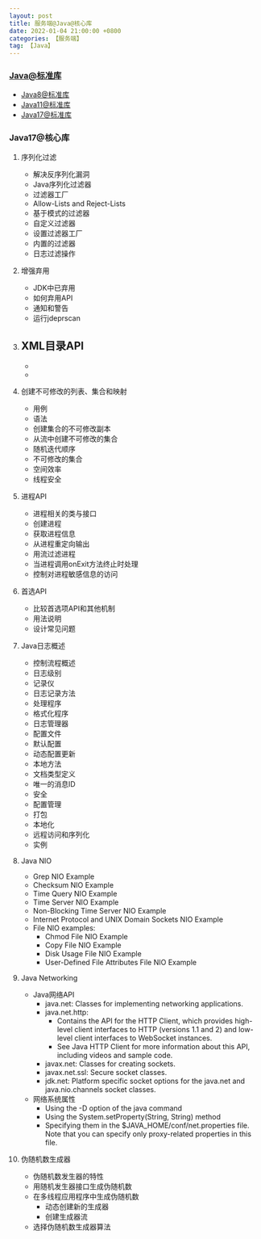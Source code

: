 ```yaml
---
layout: post
title: 服务端@Java@核心库
date: 2022-01-04 21:00:00 +0800
categories: 【服务端】
tag: 【Java】
---
```


### [Java@标准库](https://docs.oracle.com/en/java/javase/index.html)
- [Java8@标准库](https://docs.oracle.com/javase/8/)
- [Java11@标准库](https://docs.oracle.com/en/java/javase/11/core/java-core-libraries1.html)
- [Java17@标准库](https://docs.oracle.com/en/java/javase/17/core/java-core-libraries1.html)

### Java17@核心库

1. 序列化过滤
	- 解决反序列化漏洞
	- Java序列化过滤器
	- 过滤器工厂
	- Allow-Lists and Reject-Lists
	- 基于模式的过滤器
	- 自定义过滤器
	- 设置过滤器工厂
	- 内置的过滤器
	- 日志过滤操作
2. 增强弃用
	- JDK中已弃用
	- 如何弃用API
	- 通知和警告
	- 运行jdeprscan
3. XML目录API
	-
	- 
	- 

4. 创建不可修改的列表、集合和映射
	- 用例
	- 语法
	- 创建集合的不可修改副本
	- 从流中创建不可修改的集合
	- 随机迭代顺序
	- 不可修改的集合
	- 空间效率
	- 线程安全
5. 进程API
	- 进程相关的类与接口
	- 创建进程
	- 获取进程信息
	- 从进程重定向输出
	- 用流过滤进程
	- 当进程调用onExit方法终止时处理
	- 控制对进程敏感信息的访问
6. 首选API
	- 比较首选项API和其他机制
	- 用法说明
	- 设计常见问题

7. Java日志概述
	- 控制流程概述
	- 日志级别
	- 记录仪
	- 日志记录方法
	- 处理程序
	- 格式化程序
	- 日志管理器
	- 配置文件
	- 默认配置
	- 动态配置更新
	- 本地方法
	- 文档类型定义
	- 唯一的消息ID
	- 安全
	- 配置管理
	- 打包
	- 本地化
	- 远程访问和序列化
	- 实例
8. Java NIO
	- Grep NIO Example
	- Checksum NIO Example
	- Time Query NIO Example
	- Time Server NIO Example
	- Non-Blocking Time Server NIO Example
	- Internet Protocol and UNIX Domain Sockets NIO Example
	- File NIO examples:
		- Chmod File NIO Example
		- Copy File NIO Example
		- Disk Usage File NIO Example
		- User-Defined File Attributes File NIO Example

9. Java Networking
	- Java网络API
		- java.net: Classes for implementing networking applications.
		- java.net.http: 
			- Contains the API for the HTTP Client, which provides high-level client interfaces to HTTP (versions 1.1 and 2) and low-level client interfaces to WebSocket instances. 
			- See Java HTTP Client for more information about this API, including videos and sample code.
		- javax.net: Classes for creating sockets.
		- javax.net.ssl: Secure socket classes.
		- jdk.net: Platform specific socket options for the java.net and java.nio.channels socket classes.
	- 网络系统属性
		- Using the -D option of the java command
		- Using the System.setProperty(String, String) method
		- Specifying them in the $JAVA_HOME/conf/net.properties file. Note that you can specify only proxy-related properties in this file.

10. 伪随机数生成器
	- 伪随机数发生器的特性
	- 用随机发生器接口生成伪随机数
	- 在多线程应用程序中生成伪随机数
		- 动态创建新的生成器
		- 创建生成器流
	- 选择伪随机数生成器算法


